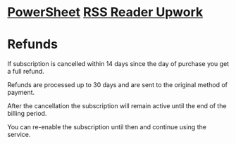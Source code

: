 # [PowerSheet](https://powersheet.co/) [RSS Reader Upwork](https://powersheet.co/rss-reader-upwork/)

# Refunds

If subscription is cancelled within 14 days since the day of purchase you get a full refund.

Refunds are processed up to 30 days and are sent to the original method of payment.

After the cancellation the subscription will remain active until the end of the billing period.

You can re-enable the subscription until then and continue using the service.
